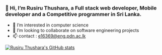 ### 👋 Hi, I’m Rusiru Thushara, a Full stack web developer, Mobile developer and a Competitive programmer in Sri Lanka.
- 👀 I’m interested in computer science
- 💞️ I’m looking to collaborate on software engineering projects
- 📫 contact : e16369@eng.pdn.ac.lk

[![Rusiru Thushara's GitHub stats](https://github-readme-stats.vercel.app/api?username=thusharakart)](https://github.com/thusharakart/github-readme-stats)


